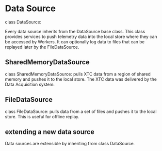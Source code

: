 # Data Source

class DataSource:

Every data source inherits from the DataSource base class.
This class provides services to push telemetry data into the local store where they can be accessed by Workers.
It can optionally log data to files that can be replayed later by the FileDataSource.

## SharedMemoryDataSource
class SharedMemoryDataSource: pulls XTC data from a region of shared memory and pushes it to the local store.
The XTC data was delivered by the Data Acquisition system.

## FileDataSource
class FileDataSource: pulls data from a set of files and pushes it to the local store.
This is useful for offline replay.

## extending a new data source
Data sources are extensible by inheriting from class DataSource.
